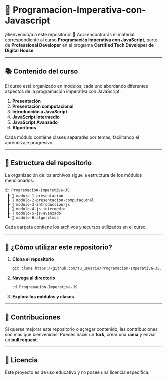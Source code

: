 # 📌 Programacion-Imperativa-con-Javascript


¡Bienvenido/a a este repositorio! 🚀 Aquí encontrarás el material correspondiente al curso **Programación Imperativa con JavaScript**, parte de **Professional Developer** en el programa **Certified Tech Developer de Digital House**.

---

## 📚 Contenido del curso

El curso está organizado en módulos, cada uno abordando diferentes aspectos de la programación imperativa con JavaScript.

1. **Presentación**
2. **Presentación computacional**
3. **Introducción a JavaScript**
4. **JavaScript Intermedio**
5. **JavaScript Avanzado**
6. **Algoritmos**

Cada módulo contiene clases separadas por temas, facilitando el aprendizaje progresivo.

---

## 📂 Estructura del repositorio

La organización de los archivos sigue la estructura de los módulos mencionados:
```
📦 Programación-Imperativa-JS
 ┣ 📂 modulo-1-presentacion
 ┣ 📂 modulo-2-presentacion-computacional
 ┣ 📂 modulo-3-introduccion-js
 ┣ 📂 modulo-4-js-intermedio
 ┣ 📂 modulo-5-js-avanzado
 ┗ 📂 modulo-6-algoritmos
```
Cada carpeta contiene los archivos y recursos utilizados en el curso.

---

## 🚀 ¿Cómo utilizar este repositorio?

1. **Clona el repositorio**
   ```sh
   git clone https://github.com/tu_usuario/Programacion-Imperativa-JS.git
   ```
2. **Navega al directorio**
   ```sh
   cd Programacion-Imperativa-JS
   ```
3. **Explora los módulos y clases**

---

## 🤝 Contribuciones

Si queres mejorar este repositorio o agregar contenido, las contribuciones son mas que bienvenidas! Puedes hacer un **fork**, crear una **rama** y enviar un **pull request**.

---

## 📝 Licencia

Este proyecto es de uso educativo y no posee una licencia específica.


